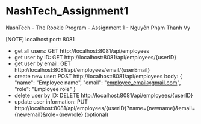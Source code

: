 # NashTech_Assignment1
NashTech - The Rookie Program - Assignment 1 - Nguyễn Phạm Thanh Vy

[NOTE] localhost port: 8081
- get all users: GET http://localhost:8081/api/employees
- get user by ID: GET http://localhost:8081/api/employees/{userID}
- get user by email: GET http://localhost:8081/api/employees/email/{userEmail}
- create new user: POST http://localhost:8081/api/employees
                      body: {
                              "name": "Employee name", 
                              "email": "employee_email@gmail.com",
                              "role": "Employee role"
                            }
- delete user by ID: DELETE http://localhost:8081/api/employees/{userID}
- update user information: PUT http://localhost:8081/api/employees/{userID}?name={newname}&email={newemail}&role={newrole}  (optional)
